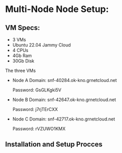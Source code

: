 # Multi-Node Node Setup:


## VM Specs:
- 3 VMs
- Ubuntu 22.04 Jammy Cloud
- 4 CPUs
- 4Gb Ram
- 30Gb Disk

The three VMs

- Node A
    Domain: snf-40284.ok-kno.grnetcloud.net

    Password: GsGLKgki5V

- Node B
    Domain: snf-42647.ok-kno.grnetcloud.net

    Password: j7rjTErCXX

- Node C
    Domain: snf-42717.ok-kno.grnetcloud.net

    Password: rVZUWO1KMX

## Installation and Setup Procces
